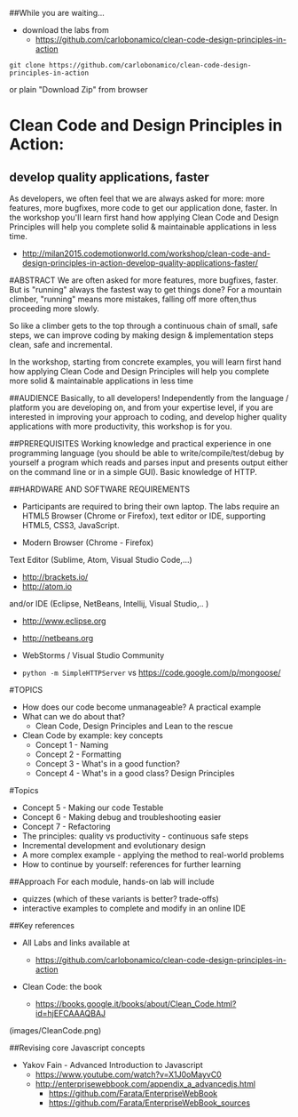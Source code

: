 ##While you are waiting...

* download the labs from
  * https://github.com/carlobonamico/clean-code-design-principles-in-action

```
git clone https://github.com/carlobonamico/clean-code-design-principles-in-action
```

or plain "Download Zip" from browser



# Clean Code and Design Principles in Action: 
## develop quality applications, faster
As developers, we often feel that we are always asked for more: more
features, more bugfixes, more code to get our application done,
faster. In the workshop you'll learn first hand how applying Clean
Code and Design Principles will help you complete solid & maintainable
applications in less time.

* http://milan2015.codemotionworld.com/workshop/clean-code-and-design-principles-in-action-develop-quality-applications-faster/



#ABSTRACT
We are often asked for more features, more bugfixes, faster. But is
"running" always the fastest way to get things done?
For a mountain climber, "running" means more mistakes, falling off
more often,thus proceeding more slowly.

So like a climber gets to the top through a continuous chain of small,
safe steps, we can improve coding by making design & implementation
steps clean, safe and incremental.

In the workshop, starting from concrete examples, you will learn first
hand how applying Clean Code and Design Principles will help you
complete more solid & maintainable applications in less time



##AUDIENCE
Basically, to all developers! Independently from the language /
platform you are developing on, and from your expertise level, if you
are interested in improving your approach to coding, and develop
higher quality applications with more productivity, this workshop is
for you.



##PREREQUISITES
Working knowledge and practical experience in one programming language
(you should be able to write/compile/test/debug by yourself a program
which reads and parses input and presents output either on the command
line or in a simple GUI).
Basic knowledge of HTTP.



##HARDWARE AND SOFTWARE REQUIREMENTS
* Participants are required to bring their own laptop. The labs require an HTML5 Browser (Chrome or Firefox), text editor or IDE, supporting HTML5, CSS3, JavaScript.

* Modern Browser (Chrome - Firefox)

Text Editor (Sublime, Atom, Visual Studio Code,...) 
* http://brackets.io/
* http://atom.io

and/or IDE (Eclipse,  NetBeans, Intellij, Visual Studio,.. )
* http://www.eclipse.org
* http://netbeans.org
* WebStorms / Visual Studio Community

* ``python -m SimpleHTTPServer`` vs https://code.google.com/p/mongoose/



#TOPICS
* How does our code become unmanageable? A practical example
* What can we do about that? 
  * Clean Code, Design Principles and Lean to the rescue
* Clean Code by example: key concepts
  * Concept 1 - Naming
  * Concept 2 - Formatting
  * Concept 3 - What's in a good function?
  * Concept 4 - What's in a good class? Design Principles



#Topics
  * Concept 5 - Making our code Testable
  * Concept 6 - Making debug and troubleshooting easier
  * Concept 7 - Refactoring
* The principles: quality vs productivity - continuous safe steps
* Incremental development and evolutionary design
* A more complex example - applying the method to real-world problems
* How to continue by yourself: references for further learning



##Approach
For each module, hands-on lab will include
- quizzes (which of these variants is better? trade-offs)
- interactive examples to complete and modify in an online IDE



##Key references
* All Labs and links available at
  * https://github.com/carlobonamico/clean-code-design-principles-in-action
  
* Clean Code: the book
  * https://books.google.it/books/about/Clean_Code.html?id=hjEFCAAAQBAJ
  
(images/CleanCode.png)



##Revising core Javascript concepts
* Yakov Fain - Advanced Introduction to Javascript
  * https://www.youtube.com/watch?v=X1J0oMayvC0
  * http://enterprisewebbook.com/appendix_a_advancedjs.html
    * https://github.com/Farata/EnterpriseWebBook
    * https://github.com/Farata/EnterpriseWebBook_sources
